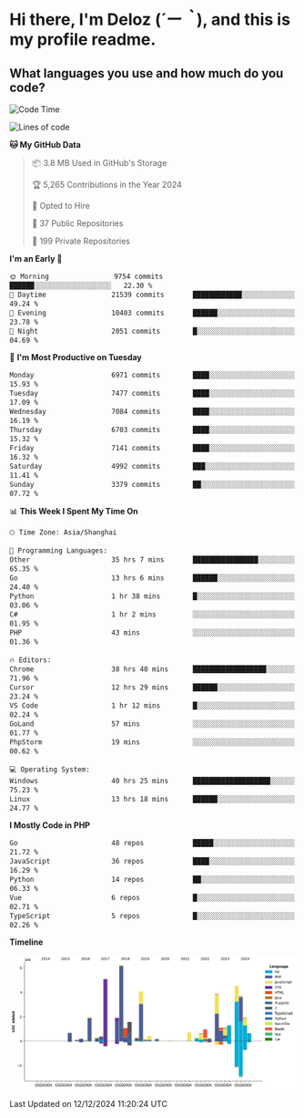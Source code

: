 # **Hi there, I'm Deloz (*´ー｀*), and this is my profile readme.**

## **What languages you use and how much do you code?**

<!--START_SECTION:waka-->
![Code Time](http://img.shields.io/badge/Code%20Time-5%2C263%20hrs%2038%20mins-blue)

![Lines of code](https://img.shields.io/badge/From%20Hello%20World%20I%27ve%20Written-45.2%20million%20lines%20of%20code-blue)

**🐱 My GitHub Data** 

> 📦 3.8 MB Used in GitHub's Storage 
 > 
> 🏆 5,265 Contributions in the Year 2024
 > 
> 💼 Opted to Hire
 > 
> 📜 37 Public Repositories 
 > 
> 🔑 199 Private Repositories 
 > 
**I'm an Early 🐤** 

```text
🌞 Morning                9754 commits        ██████░░░░░░░░░░░░░░░░░░░   22.30 % 
🌆 Daytime                21539 commits       ████████████░░░░░░░░░░░░░   49.24 % 
🌃 Evening                10403 commits       ██████░░░░░░░░░░░░░░░░░░░   23.78 % 
🌙 Night                  2051 commits        █░░░░░░░░░░░░░░░░░░░░░░░░   04.69 % 
```
📅 **I'm Most Productive on Tuesday** 

```text
Monday                   6971 commits        ████░░░░░░░░░░░░░░░░░░░░░   15.93 % 
Tuesday                  7477 commits        ████░░░░░░░░░░░░░░░░░░░░░   17.09 % 
Wednesday                7084 commits        ████░░░░░░░░░░░░░░░░░░░░░   16.19 % 
Thursday                 6703 commits        ████░░░░░░░░░░░░░░░░░░░░░   15.32 % 
Friday                   7141 commits        ████░░░░░░░░░░░░░░░░░░░░░   16.32 % 
Saturday                 4992 commits        ███░░░░░░░░░░░░░░░░░░░░░░   11.41 % 
Sunday                   3379 commits        ██░░░░░░░░░░░░░░░░░░░░░░░   07.72 % 
```


📊 **This Week I Spent My Time On** 

```text
🕑︎ Time Zone: Asia/Shanghai

💬 Programming Languages: 
Other                    35 hrs 7 mins       ████████████████░░░░░░░░░   65.35 % 
Go                       13 hrs 6 mins       ██████░░░░░░░░░░░░░░░░░░░   24.40 % 
Python                   1 hr 38 mins        █░░░░░░░░░░░░░░░░░░░░░░░░   03.06 % 
C#                       1 hr 2 mins         ░░░░░░░░░░░░░░░░░░░░░░░░░   01.95 % 
PHP                      43 mins             ░░░░░░░░░░░░░░░░░░░░░░░░░   01.36 % 

🔥 Editors: 
Chrome                   38 hrs 40 mins      ██████████████████░░░░░░░   71.96 % 
Cursor                   12 hrs 29 mins      ██████░░░░░░░░░░░░░░░░░░░   23.24 % 
VS Code                  1 hr 12 mins        █░░░░░░░░░░░░░░░░░░░░░░░░   02.24 % 
GoLand                   57 mins             ░░░░░░░░░░░░░░░░░░░░░░░░░   01.77 % 
PhpStorm                 19 mins             ░░░░░░░░░░░░░░░░░░░░░░░░░   00.62 % 

💻 Operating System: 
Windows                  40 hrs 25 mins      ███████████████████░░░░░░   75.23 % 
Linux                    13 hrs 18 mins      ██████░░░░░░░░░░░░░░░░░░░   24.77 % 
```

**I Mostly Code in PHP** 

```text
Go                       48 repos            █████░░░░░░░░░░░░░░░░░░░░   21.72 % 
JavaScript               36 repos            ████░░░░░░░░░░░░░░░░░░░░░   16.29 % 
Python                   14 repos            ██░░░░░░░░░░░░░░░░░░░░░░░   06.33 % 
Vue                      6 repos             █░░░░░░░░░░░░░░░░░░░░░░░░   02.71 % 
TypeScript               5 repos             █░░░░░░░░░░░░░░░░░░░░░░░░   02.26 % 
```



**Timeline**

![Lines of Code chart](https://raw.githubusercontent.com/deloz/deloz/main/assets/bar_graph.png)


 Last Updated on 12/12/2024 11:20:24 UTC
<!--END_SECTION:waka-->

